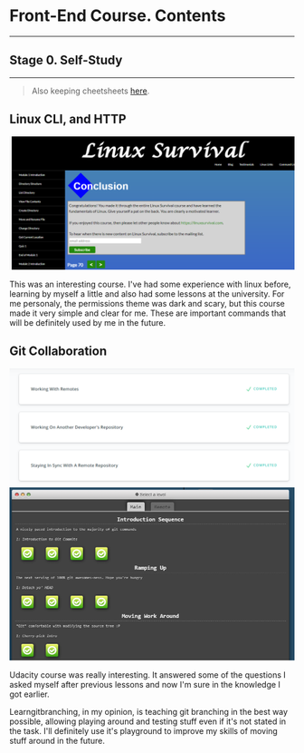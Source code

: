 # Front-End Course. Contents
---

## Stage 0. Self-Study
---
> Also keeping cheetsheets [here](https://github.com/yaripey/some-knowledge).

## Linux CLI, and HTTP
![Course end screenshot](task_linux_cli/screen.png)

This was an interesting course. I've had some experience with linux before, learning by myself a little and also had some lessons at the university. For me personaly, the permissions theme was dark and scary, but this course made it very simple and clear for me. These are important commands that will be definitely used by me in the future.

## Git Collaboration
![Udacity course end screenshot](task_git_collaboration/udacity.png)
![Learngitbranching course end screenshot](task_git_collaboration/learngitbranching.png)

Udacity course was really interesting. It answered some of the questions I asked myself after previous lessons and now I'm sure in the knowledge I got earlier.

Learngitbranching, in my opinion, is teaching git branching in the best way possible, allowing playing around and testing stuff even if it's not stated in the task. I'll definitely use it's playground to improve my skills of moving stuff around in the future.